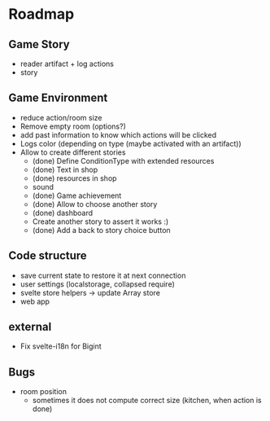 # Roadmap

## Game Story
* reader artifact + log actions
* story

## Game Environment
* reduce action/room size
* Remove empty room (options?)
* add past information to know which actions will be clicked
* Logs color (depending on type (maybe activated with an artifact))
* Allow to create different stories
    * (done) Define ConditionType with extended resources
    * (done) Text in shop
    * (done) resources in shop
    * sound
    * (done) Game achievement
    * (done) Allow to choose another story
    * (done) dashboard
    * Create another story to assert it works :)
    * (done) Add a back to story choice button


## Code structure
* save current state to restore it at next connection
* user settings (localstorage, collapsed require)
* svelte store helpers → update Array store
* web app

## external
* Fix svelte-i18n for Bigint

## Bugs

* room position
    * sometimes it does not compute correct size (kitchen, when action is done)
